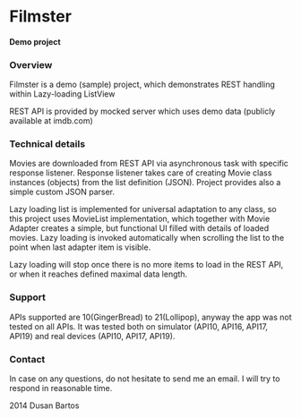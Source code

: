 # Filmster
#### Demo project

### Overview
Filmster is a demo (sample) project, which demonstrates REST handling
within Lazy-loading ListView

REST API is provided by mocked server which uses demo data (publicly available at imdb.com)


### Technical details
Movies are downloaded from REST API via asynchronous task with specific response listener.
Response listener takes care of creating Movie class instances (objects) from the list definition
(JSON). Project provides also a simple custom JSON parser.

Lazy loading list is implemented for universal adaptation to any class, so this project uses
MovieList implementation, which together with Movie Adapter creates a simple, but functional
UI filled with details of loaded movies. Lazy loading is invoked automatically when scrolling the
list to the point when last adapter item is visible.

Lazy loading will stop once there is no more items to load in the REST API, or when it reaches
defined maximal data length.

### Support
APIs supported are 10(GingerBread) to 21(Lollipop), anyway the app was not tested on all APIs.
It was tested both on simulator (API10, API16, API17, API19) and real devices (API10, API17, API19).

### Contact
In case on any questions, do not hesitate to send me an email. I will try to respond in reasonable time.

2014 Dusan Bartos

